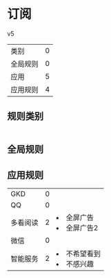 # 订阅

v5

|||
| - |:-:|
|类别|0|
|全局规则|0|
|应用|5|
|应用规则|4|

## 规则类别

|||
| - |:-:|


## 全局规则



## 应用规则

||||
| - |:-:|-|
|GKD|0||
|QQ|0||
|多看阅读|2|<li>全屏广告<li>全屏广告2|
|微信|0||
|智能服务|2|<li>不希望看到<li>不感兴趣|
